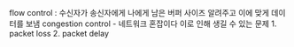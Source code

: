 flow control : 수신자가 송신자에게 나에게 남은 버퍼 사이즈 알려주고 이에 맞게 데이터를 보냄
congestion control - 네트워크 혼잡이다
이로 인해 생길 수 있는 문제 1. packet loss 2. packet delay

